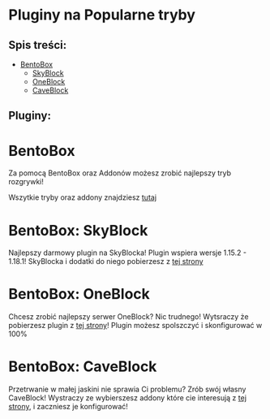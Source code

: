 # Pluginy na Popularne tryby
## Spis treści:
- [BentoBox](https://github.com/vBagieta/Minecraft/blob/main/Pluginy/pluginy_na_tryby.md#bentobox)
  - [SkyBlock](https://github.com/vBagieta/Minecraft/blob/main/Pluginy/pluginy_na_tryby.md#bentobox)
  - [OneBlock](https://github.com/vBagieta/Minecraft/blob/main/Pluginy/pluginy_na_tryby.md#bentobox)
  - [CaveBlock](https://github.com/vBagieta/Minecraft/blob/main/Pluginy/pluginy_na_tryby.md#bentobox)
## Pluginy:

# BentoBox
Za pomocą BentoBox oraz Addonów możesz zrobić najlepszy tryb rozgrywki!

Wszytkie tryby oraz addony znajdziesz [tutaj](https://download.bentobox.world/)

# BentoBox: SkyBlock
Najlepszy darmowy plugin na SkyBlocka! 
Plugin wspiera wersje 1.15.2 - 1.18.1! SkyBlocka i dodatki do niego pobierzesz z [tej strony](https://download.bentobox.world/custom#%5B%22BSkyBlock%22,%22Challenges%22,%22Level%22,%22Warps%22,%22ControlPanel%22,%22DimensionalTrees%22,%22Biomes%22,%22Limits%22%5D) 
# BentoBox: OneBlock
Chcesz zrobić najlepszy serwer OneBlock?
Nic trudnego! Wytsraczy że pobierzesz plugin z [tej strony](https://download.bentobox.world/custom#%5B%22AOneBlock%22,%22Warps%22,%22Likes%22,%22Chat%22%5D)! Plugin możesz spolszczyć i skonfigurować w 100%
# BentoBox: CaveBlock
Przetrwanie w małej jaskini nie sprawia Ci problemu? Zrób swój własny CaveBlock!
Wystraczy ze wybierszesz addony które cie interesują z [tej strony](https://download.bentobox.world/custom#%5B%22CaveBlock%22,%22Challenges%22,%22Level%22,%22Warps%22,%22ControlPanel%22,%22DimensionalTrees%22,%22Biomes%22,%22Limits%22%5D), i zaczniesz je konfigurować!

